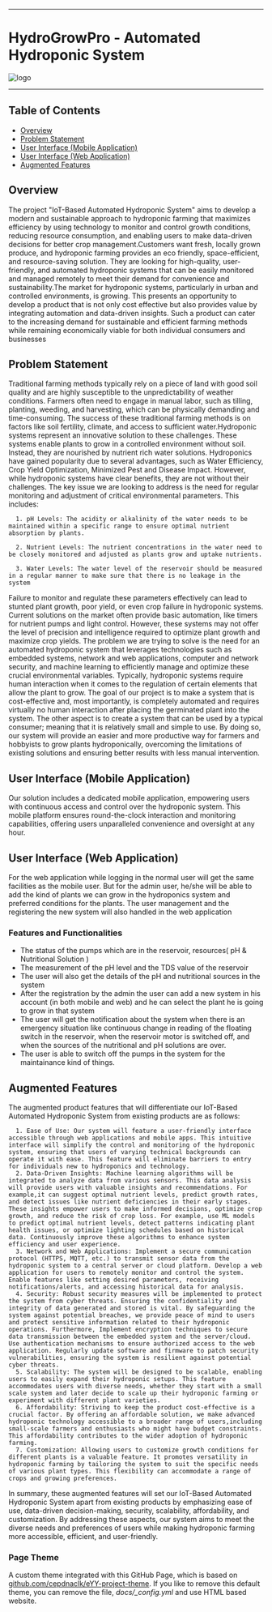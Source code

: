 ___
# HydroGrowPro - Automated Hydroponic System
![logo](https://github.com/cepdnaclk/e19-3yp-Automated-Hydroponic-System/assets/111074993/0c7a9f77-0f10-4899-8bee-feaffcaef557)

___


## Table of Contents

- [Overview](#overview)
- [Problem Statement](#problem-statement)
- [User Interface (Mobile Application)](#user-interface-mobile-application)
- [User Interface (Web Application)](#user-interface-web-application)
- [Augmented Features](#augmented-features)


## Overview

The project "IoT-Based Automated Hydroponic System" aims to develop a modern and sustainable approach to hydroponic farming that maximizes efficiency by using technology to monitor and control growth conditions, reducing resource consumption, and enabling users to make data-driven decisions for better crop management.Customers want fresh, locally grown produce, and hydroponic farming provides an eco friendly, space-efficient, and resource-saving solution. They are looking for high-quality, user-friendly, and automated hydroponic systems that can be easily monitored and managed remotely to meet their demand for convenience and sustainability.The market for hydroponic systems, particularly in urban and controlled environments, is growing. This presents an opportunity to develop a product that is not only cost effective but also provides value by integrating automation and data-driven insights. Such a product can cater to the increasing demand for sustainable and efficient farming methods while remaining economically viable for both individual consumers and businesses


## Problem Statement

Traditional farming methods typically rely on a piece of land with good soil quality and are highly susceptible to the unpredictability of weather conditions. Farmers often need to engage in manual labor, such as tilling, planting, weeding, and harvesting, which can be physically demanding and time-consuming. The success of these traditional farming methods is on factors like soil fertility, climate, and access to sufficient water.Hydroponic systems represent an innovative solution to these challenges. These systems enable plants to grow in a controlled environment without soil. Instead, they are nourished by nutrient rich water solutions. Hydroponics have gained popularity due to several advantages, such as Water Efficiency, Crop Yield Optimization, Minimized Pest and Disease Impact.
However, while hydroponic systems have clear benefits, they are not without their challenges. The key issue we are looking to address is the need for regular monitoring and adjustment of critical environmental parameters. This includes:

      1. pH Levels: The acidity or alkalinity of the water needs to be maintained within a specific range to ensure optimal nutrient absorption by plants.
      
      2. Nutrient Levels: The nutrient concentrations in the water need to be closely monitored and adjusted as plants grow and uptake nutrients.

      3. Water Levels: The water level of the reservoir should be measured in a regular manner to make sure that there is no leakage in the system

Failure to monitor and regulate these parameters effectively can lead to stunted plant growth, poor yield, or even crop failure in hydroponic systems. Current solutions on the market often provide basic automation, like timers for nutrient pumps and light control. However, these systems may not offer the level of precision and intelligence required to optimize plant growth and maximize crop yields.
The problem we are trying to solve is the need for an automated hydroponic system that leverages technologies such as embedded systems, network and web applications, computer and network security, and machine learning to efficiently manage and optimize these crucial environmental variables. Typically, hydroponic systems require human interaction when it comes to the regulation of certain elements that allow the plant to grow. The goal of our project is to make a system that is cost-effective and, most importantly, is completely automated and requires virtually no human interaction after placing the germinated plant into the system. The other aspect is to create a system that can be used by a typical consumer; meaning that it is relatively small and simple to use. By doing so, our system will provide an easier and more productive way for farmers and hobbyists to grow plants hydroponically, overcoming the limitations of existing solutions and ensuring better results with less manual intervention.


## User Interface (Mobile Application)

Our solution includes a dedicated mobile application, empowering users with continuous access and control over the hydroponic system. This mobile platform ensures round-the-clock interaction and monitoring capabilities, offering users unparalleled convenience and oversight at any hour.

## User Interface (Web Application)
For the web application while logging in the normal user will get the same facilities as the mobile user. But for the admin user, he/she will be able to add the kind of plants we can grow in the hydroponics system and preferred conditions for the plants. The user management and the registering the new system will also handled in the web application

### Features and Functionalities
- The status of the pumps which are in the reservoir, resources( pH & Nutritional Solution )
- The measurement of the pH level and the TDS value of the reservoir
- The user will also get the details of the pH and nutritional sources in the system
- After the registration by the admin the user can add a new system in his account (in both mobile and web) and he can select the plant he is going to grow in that system
- The user will get the notification about the system when there is an emergency situation like continuous change in reading of the floating switch in the reservoir, when the reservoir motor is switched off, and when the sources of the nutritional and pH solutions are over.
- The user is able to switch off the pumps in the system for the maintainance kind of things.
<!--ul>
      <li>Real-Time Monitoring : Users can view live sensor data for pH levels and Nutrient concentrations of their hydroponic setup.</li>
      <li>Customized Plant Management : The app allows users to access individual plant profiles, enabling specific adjustments tailored to each plant's unique needs.</li>
      <li>Alerts and Notifications : Receive instant alerts on the mobile app regarding critical conditions such as low pH levels, or low nutrient levels and any other deviations from optimal plant parameters.</li>
      <li>Remote Control : Users can remotely adjust settings and parameters like nutrient dosing and pH dosing within the hydroponic system.</li>
      <li>Data Analysis and Insights : The app provides historical data and analysis, offering insights into trends and patterns in plant health and environmental conditions.</li>
      <li>User Management : For commercial or shared systems, the app might include user access controls, allowing multiple users or teams to manage different aspects based on permissions.</li>
      <li>User Management : For commercial or shared systems, the app might include user access controls, allowing multiple users or teams to manage different aspects based on permissions.</li>
</ul-->

## Augmented Features

The augmented product features that will differentiate our IoT-Based Automated Hydroponic System from existing products are as follows:

      1. Ease of Use: Our system will feature a user-friendly interface accessible through web applications and mobile apps. This intuitive interface will simplify the control and monitoring of the hydroponic system, ensuring that users of varying technical backgrounds can operate it with ease. This feature will eliminate barriers to entry for individuals new to hydroponics and technology.
      2. Data-Driven Insights: Machine learning algorithms will be integrated to analyze data from various sensors. This data analysis will provide users with valuable insights and recommendations. For example,it can suggest optimal nutrient levels, predict growth rates, and detect issues like nutrient deficiencies in their early stages. These insights empower users to make informed decisions, optimize crop           growth, and reduce the risk of crop loss. For example, use ML models to predict optimal nutrient levels, detect patterns indicating plant health issues, or optimize lighting schedules based on historical data. Continuously improve these algorithms to enhance system efficiency and user experience.
      3. Network and Web Applications: Implement a secure communication protocol (HTTPS, MQTT, etc.) to transmit sensor data from the hydroponic system to a central server or cloud platform. Develop a web application for users to remotely monitor and control the system. Enable features like setting desired parameters, receiving notifications/alerts, and accessing historical data for analysis.
      4. Security: Robust security measures will be implemented to protect the system from cyber threats. Ensuring the confidentiality and integrity of data generated and stored is vital. By safeguarding the system against potential breaches, we provide peace of mind to users and protect sensitive information related to their hydroponic operations. Furthermore, Implement encryption techniques to secure       data transmission between the embedded system and the server/cloud. Use authentication mechanisms to ensure authorized access to the web application. Regularly update software and firmware to patch security vulnerabilities, ensuring the system is resilient against potential cyber threats.
      5. Scalability: The system will be designed to be scalable, enabling users to easily expand their hydroponic setups. This feature accommodates users with diverse needs, whether they start with a small scale system and later decide to scale up their hydroponic farming or experiment with different plant varieties.
      6. Affordability: Striving to keep the product cost-effective is a crucial factor. By offering an affordable solution, we make advanced hydroponic technology accessible to a broader range of users,including small-scale farmers and enthusiasts who might have budget constraints. This affordability contributes to the wider adoption of hydroponic farming.
      7. Customization: Allowing users to customize growth conditions for different plants is a valuable feature. It promotes versatility in hydroponic farming by tailoring the system to suit the specific needs of various plant types. This flexibility can accommodate a range of crops and growing preferences.
      
In summary, these augmented features will set our IoT-Based Automated Hydroponic System apart from existing products by emphasizing ease of use, data-driven decision-making, security, scalability, affordability, and customization. By addressing these aspects, our system aims to meet the diverse needs and preferences of users while making hydroponic farming more accessible, efficient, and user-friendly.

### Page Theme

A custom theme integrated with this GitHub Page, which is based on [github.com/cepdnaclk/eYY-project-theme](https://github.com/cepdnaclk/eYY-project-theme). If you like to remove this default theme, you can remove the file, _docs/\_config.yml_ and use HTML based website.
